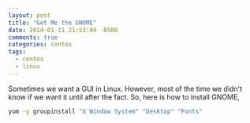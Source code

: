 ```yaml
---
layout: post
title: "Get Me the GNOME"
date: 2014-01-11 21:53:04 -0500
comments: true
categories: centos
tags:
  - centos
  - linux
---
```


Sometimes we want a GUI in Linux. However, most of the time we didn't know if
we want it until after the fact. So, here is how to install GNOME,

```sh
yum -y groupinstall "X Window System" "Desktop" "Fonts"
```
